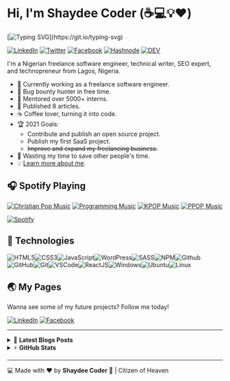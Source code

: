 # Hi, I'm Shaydee Coder (:coffee::computer::bulb::heart:)

[![Typing SVG](https://readme-typing-svg.herokuapp.com?font=comfortaa&color=016EEA&size=24&width=500&lines=Nigerian+Software+Engineer;Technical+Writer;SEO+Expert;and+Technopreneur!;Nice+to+meet+you...)](https://git.io/typing-svg)

[![LinkedIn](https://img.shields.io/badge/LinkedIn-%230077B5.svg?&style=flat-square&logo=linkedin&logoColor=white)](https://linkedin.com/in/shaydeecoder) [![Twitter](https://img.shields.io/badge/Twitter-%231DA1F2.svg?&style=flat-square&logo=twitter&logoColor=white)](https://twitter.com/shaydeecoder) [![Facebook](https://img.shields.io/badge/Facebook-%231877F2.svg?&style=flat-square&logo=facebook&logoColor=white)](https://facebook.com/shaydeecoder) [![Hashnode](https://img.shields.io/badge/Hashnode-%23FFFFFF.svg?&style=flat-square&logo=hashnode&logoColor=blue)](https://shaydeecoder.hashnode.dev) [![DEV](https://img.shields.io/badge/DEV-%23000000.svg?&style=flat-square&logo=dev.to&logoColor=white)](https://dev.to/shaydeecoder)

I'm a Nigerian freelance software engineer, technical writer, SEO expert, and technopreneur from Lagos, Nigeria.

- 💪 Currently working as a freelance software engineer.
- 🔏 Bug bounty hunter in free time.
- 💝 Mentored over 5000+ interns.
- 📝 Published 8 articles.
- ☕ Coffee lover, turning it into code.
- 🏆 2021 Goals:
  - Contribute and publish an open source project.
  - Publish my first SaaS project.
  - ~~Improve and expand my freelancing business.~~
- 🎯 Wasting my time to save other people's time.
- 💡 [Learn more about me](https://shaydeecoder.com).

## 🎧 Spotify Playing

[![Christian Pop Music](https://img.shields.io/badge/Christian%20Pop%20Music-%231DB954.svg?&style=flat-square&logo=spotify&logoColor=white)](https://open.spotify.com/playlist/0eufhXK7WPSiiwPcaz3Jq7?si=839465c918394657) [![Programming Music](https://img.shields.io/badge/Programming%20Music-%231DB954.svg?&style=flat-square&logo=spotify&logoColor=white)](https://open.spotify.com/playlist/1FWq5Cu05LmtSHgFEXRnZO?si=FozGJF9nRXq2wTv_JpN2wQ) [![KPOP Music](https://img.shields.io/badge/KPOP%20Music-%231DB954.svg?&style=flat-square&logo=spotify&logoColor=white)](https://open.spotify.com/playlist/2DFExFNWYOwQMZy6wUeCxX?si=s1Ndgj8hTg-r8zLlvRgv1Q) [![PPOP Music](https://img.shields.io/badge/PPOP%20Music-%231DB954.svg?&style=flat-square&logo=spotify&logoColor=white)](https://open.spotify.com/playlist/58bZKfJFpUl2CwWET1QJ3X?si=259YV8_VRS-IKHsFZMmPTQ)

[![Spotify](https://readme-spotify.warengonzaga.com/api/spotify)](https://open.spotify.com/user/vmt7lpqdatuelp2chw7ur2p2l)

## 🔧 Technologies

![HTML5](https://img.icons8.com/color/30/html-5.png)![CSS3](https://img.icons8.com/color/30/css3.png)![JavaScript](https://img.icons8.com/color/30/javascript.png)![WordPress](https://img.icons8.com/color/30/wordpress.png)![SASS](https://img.icons8.com/color/30/sass.png)![NPM](https://img.icons8.com/color/30/npm.png)![Github](https://img.icons8.com/material-outlined/30/github.png)![GitHub](https://img.icons8.com/color/30/github.png)![Git](https://img.icons8.com/color/30/git.png)![VSCode](https://img.icons8.com/color/30/visual-studio-code-2019.png)![ReactJS](https://img.icons8.com/color/30/react-native.png)![Windows](https://img.icons8.com/color/30/windows-10.png)![Ubuntu](https://img.icons8.com/color/30/ubuntu--v1.png)![Linux](https://img.icons8.com/color/30/linux.png)

## 🌏 My Pages

Wanna see some of my future projects? Follow me today!

[![LinkedIn](https://discordapp.com/api/guilds/659684980137656340/widget.png?style=banner2)](https://linkedin.com/company/shaydeecoder) [![Facebook](https://discordapp.com/api/guilds/694612151444439081/widget.png?style=banner2)](https://facebook.com/shaydeecoder)

---

<!-- markdownlint-disable MD033 -->

<details>
    <summary>&#128240 <b>Latest Blogs Posts</b></summary><br/>

<!-- BLOG-POST-LIST:START -->
- [Reminiscing On My Software Development Journey](https://shaydeecoder.hashnode.dev/reminiscing-on-my-software-development-journey)
- [React Hooks - Understanding the useEffect Hook](https://shaydeecoder.hashnode.dev/react-hooks-understanding-the-useeffect-hook)
- [Selecting Breakpoints - The Options](https://shaydeecoder.hashnode.dev/selecting-breakpoints-the-options)
- [Responsive Design Strategy](https://shaydeecoder.hashnode.dev/responsive-design-strategy)
- [How CSS Works Behind The Scene - Cascade & Specificity](https://shaydeecoder.hashnode.dev/how-css-works-behind-the-scene-cascade-and-specificity)
<!-- BLOG-POST-LIST:END -->

</details>

<details>
    <summary>&#9889 <b>GitHub Stats</b></summary><br/>

[![Shaydee Coder Github Stats](https://github-readme-stats.vercel.app/api?username=shaydeecoder&show_icons=true&count_private=true)](https://github.com/anuraghazra/github-readme-stats) [![Top Language](https://github-readme-stats.vercel.app/api/top-langs?username=shaydeecoder&layout=compact)](https://github.com/anuraghazra/github-readme-stats)

</details>

<!-- markdownlint-enable MD033 -->

---

:computer: Made with :heart: by **Shaydee Coder** :pray: | Citizen of Heaven

[personal website]: https://shaydeecoder.com
<!-- [biolink]: https://bio.link/shaydeecoder -->
[facebook]: https://facebook.com/shaydeecoder
[twitter]: https://twitter.com/shaydeecoder
[instagram]: https://instagram.com/shaydeecoder
